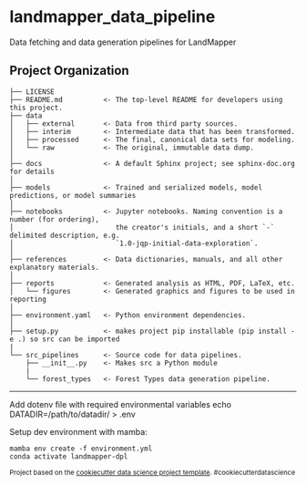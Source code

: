 landmapper_data_pipeline
==============================

Data fetching and data generation pipelines for LandMapper

Project Organization
------------

    ├── LICENSE
    ├── README.md          <- The top-level README for developers using this project.
    ├── data
    │   ├── external       <- Data from third party sources.
    │   ├── interim        <- Intermediate data that has been transformed.
    │   ├── processed      <- The final, canonical data sets for modeling.
    │   └── raw            <- The original, immutable data dump.
    │
    ├── docs               <- A default Sphinx project; see sphinx-doc.org for details
    │
    ├── models             <- Trained and serialized models, model predictions, or model summaries
    │
    ├── notebooks          <- Jupyter notebooks. Naming convention is a number (for ordering),
    │                         the creator's initials, and a short `-` delimited description, e.g.
    │                         `1.0-jqp-initial-data-exploration`.
    │
    ├── references         <- Data dictionaries, manuals, and all other explanatory materials.
    │
    ├── reports            <- Generated analysis as HTML, PDF, LaTeX, etc.
    │   └── figures        <- Generated graphics and figures to be used in reporting
    │
    ├── environment.yaml   <- Python environment dependencies.
    │
    ├── setup.py           <- makes project pip installable (pip install -e .) so src can be imported
    |
    └── src_pipelines      <- Source code for data pipelines.
        ├── __init__.py    <- Makes src a Python module
        |
        └── forest_types   <- Forest Types data generation pipeline.


--------

Add dotenv file with required environmental variables
    echo DATADIR=/path/to/datadir/ > .env

Setup dev environment with mamba:

    mamba env create -f environment.yml
    conda activate landmapper-dpl

<p><small>Project based on the <a target="_blank" href="https://drivendata.github.io/cookiecutter-data-science/">cookiecutter data science project template</a>. #cookiecutterdatascience</small></p>
